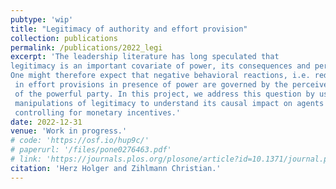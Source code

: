 ```yaml
---
pubtype: 'wip'
title: "Legitimacy of authority and effort provision"
collection: publications
permalink: /publications/2022_legi
excerpt: 'The leadership literature has long speculated that 
legitimacy is an important covariate of power, its consequences and perceptions (Bass and Stogdill 1990). 
One might therefore expect that negative behavioral reactions, i.e. reductions
 in effort provisions in presence of power are governed by the perceived legitimacy 
 of the powerful party. In this project, we address this question by using direct 
 manipulations of legitimacy to understand its causal impact on agents effort provision, 
 controlling for monetary incentives.'
date: 2022-12-31
venue: 'Work in progress.'
# code: 'https://osf.io/hup9c/'
# paperurl: '/files/pone0276463.pdf'
# link: 'https://journals.plos.org/plosone/article?id=10.1371/journal.pone.0276463'
citation: 'Herz Holger and Zihlmann Christian.'
---
```

